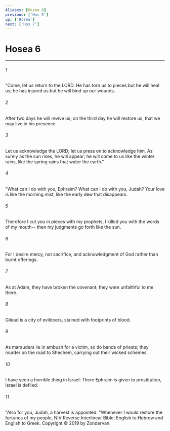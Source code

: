 ```yaml
---
Aliases: [Hosea 6]
previous: ['Hos 5']
up: ['Hosea']
next: ['Hos 7']
---
```

# Hosea 6

***


###### 1 
"Come, let us return to the LORD. He has torn us to pieces but he will heal us; he has injured us but he will bind up our wounds. 

###### 2 
After two days he will revive us; on the third day he will restore us, that we may live in his presence. 

###### 3 
Let us acknowledge the LORD; let us press on to acknowledge him. As surely as the sun rises, he will appear; he will come to us like the winter rains, like the spring rains that water the earth." 

###### 4 
"What can I do with you, Ephraim? What can I do with you, Judah? Your love is like the morning mist, like the early dew that disappears. 

###### 5 
Therefore I cut you in pieces with my prophets, I killed you with the words of my mouth-- then my judgments go forth like the sun. 

###### 6 
For I desire mercy, not sacrifice, and acknowledgment of God rather than burnt offerings. 

###### 7 
As at Adam, they have broken the covenant; they were unfaithful to me there. 

###### 8 
Gilead is a city of evildoers, stained with footprints of blood. 

###### 9 
As marauders lie in ambush for a victim, so do bands of priests; they murder on the road to Shechem, carrying out their wicked schemes. 

###### 10 
I have seen a horrible thing in Israel: There Ephraim is given to prostitution, Israel is defiled. 

###### 11 
"Also for you, Judah, a harvest is appointed. "Whenever I would restore the fortunes of my people, NIV Reverse Interlinear Bible: English to Hebrew and English to Greek. Copyright © 2019 by Zondervan.
